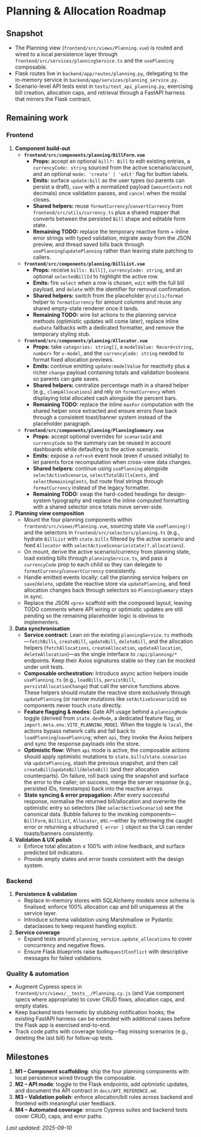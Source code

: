 # Planning & Allocation Roadmap

## Snapshot

- The Planning view (`frontend/src/views/Planning.vue`) is routed and wired to a local persistence layer through `frontend/src/services/planningService.ts` and the `usePlanning` composable.
- Flask routes live in `backend/app/routes/planning.py`, delegating to the in-memory service in `backend/app/services/planning_service.py`.
- Scenario-level API tests exist in `tests/test_api_planning.py`, exercising bill creation, allocation caps, and retrieval through a FastAPI harness that mirrors the Flask contract.

## Remaining work

### Frontend

1. **Component build-out**
   - **`frontend/src/components/planning/BillForm.vue`**
     - **Props:** accept an optional `bill?: Bill` to edit existing entries, a `currencyCode: string` sourced from the active scenario/account, and an optional `mode: 'create' | 'edit'` flag for button labels.
     - **Emits:** surface `update:bill` as the user types (so parents can persist a draft), `save` with a normalized payload (`amountCents` not decimals) once validation passes, and `cancel` when the modal closes.
     - **Shared helpers:** reuse `formatCurrency`/`convertCurrency` from `frontend/src/utils/currency.ts` plus a shared mapper that converts between the persisted `Bill` shape and editable form state.
     - **Remaining TODO:** replace the temporary reactive form + inline error strings with typed validation, migrate away from the JSON preview, and thread saved bills back through `usePlanning`/`updatePlanning` rather than leaving state patching to callers.
   - **`frontend/src/components/planning/BillList.vue`**
     - **Props:** receive `bills: Bill[]`, `currencyCode: string`, and an optional `selectedBillId` to highlight the active row.
     - **Emits:** fire `select` when a row is chosen, `edit` with the full bill payload, and `delete` with the identifier for removal confirmation.
     - **Shared helpers:** switch from the placeholder `@/utils/format` helper to `formatCurrency` for amount columns and reuse any shared empty-state renderer once it lands.
     - **Remaining TODO:** wire list actions to the planning service methods (optimistic updates will come later), replace inline `dueDate` fallbacks with a dedicated formatter, and remove the temporary styling stub.
   - **`frontend/src/components/planning/Allocator.vue`**
     - **Props:** take `categories: string[]`, a `modelValue: Record<string, number>` for `v-model`, and the `currencyCode: string` needed to format fixed allocation previews.
     - **Emits:** continue emitting `update:modelValue` for reactivity plus a richer `change` payload containing totals and validation booleans so parents can gate saves.
     - **Shared helpers:** centralize percentage math in a shared helper (e.g., `clampAllocations`) and rely on `formatCurrency` when displaying total allocated cash alongside the percent bars.
     - **Remaining TODO:** replace the inline `maxFor` computation with the shared helper once extracted and ensure errors flow back through a consistent toast/banner system instead of the placeholder paragraph.
   - **`frontend/src/components/planning/PlanningSummary.vue`**
     - **Props:** accept optional overrides for `scenarioId` and `currencyCode` so the summary can be reused in account dashboards while defaulting to the active scenario.
     - **Emits:** expose a `refresh` event hook (even if unused initially) to let parents force recomputation when cross-view data changes.
     - **Shared helpers:** continue using `usePlanning` alongside `selectActiveScenario`, `selectTotalBillsCents`, and `selectRemainingCents`, but route final strings through `formatCurrency` instead of the legacy formatter.
     - **Remaining TODO:** swap the hard-coded headings for design-system typography and replace the inline computed formatting with a shared selector once totals move server-side.
2. **Planning view composition**
   - Mount the four planning components within `frontend/src/views/Planning.vue`, sourcing state via `usePlanning()` and the selectors in `frontend/src/selectors/planning.ts` (e.g., hydrate `BillList` with `state.bills` filtered by the active scenario and feed `Allocator` with `selectActiveScenario(state)?.allocations`).
   - On mount, derive the active scenario/currency from planning state, load existing bills through `planningService.ts`, and pass a `currencyCode` prop to each child so they can delegate to `formatCurrency`/`convertCurrency` consistently.
   - Handle emitted events locally: call the planning service helpers on `save`/`delete`, update the reactive store via `updatePlanning`, and feed allocation changes back through selectors so `PlanningSummary` stays in sync.
   - Replace the JSON `<pre>` scaffold with the composed layout, leaving TODO comments where API wiring or optimistic updates are still pending so the remaining placeholder logic is obvious to implementers.
3. **Data synchronisation**
   - **Service contract:** Lean on the existing `planningService.ts` methods—`fetchBills`, `createBill`, `updateBill`, `deleteBill`, and the allocation helpers (`fetchAllocations`, `createAllocation`, `updateAllocation`, `deleteAllocation`)—as the single interface to `/api/planning/*` endpoints. Keep their Axios signatures stable so they can be mocked under unit tests.
   - **Composable orchestration:** Introduce async action helpers inside `usePlanning.ts` (e.g., `loadBills`, `persistBill`, `persistAllocationChange`) that call the service functions above. These helpers should mutate the reactive store exclusively through `updatePlanning` (or narrow mutations like `setActiveScenarioId`) so components never touch `state` directly.
   - **Feature flagging & modes:** Gate API usage behind a `planningMode` toggle (derived from `state.devMode`, a dedicated feature flag, or `import.meta.env.VITE_PLANNING_MODE`). When the toggle is `local`, the actions bypass network calls and fall back to `loadPlanning`/`savePlanning`; when `api`, they invoke the Axios helpers and sync the response payloads into the store.
   - **Optimistic flow:** When `api` mode is active, the composable actions should apply optimistic mutations to `state.bills`/`state.scenarios` via `updatePlanning`, stash the previous snapshot, and then call `createBill`/`updateBill`/`deleteBill` (and their allocation counterparts). On failure, roll back using the snapshot and surface the error to the caller; on success, merge the server response (e.g., persisted IDs, timestamps) back into the reactive arrays.
   - **State syncing & error propagation:** After every successful response, normalise the returned bill/allocation and overwrite the optimistic entry so selectors (like `selectActiveScenario`) see the canonical data. Bubble failures to the invoking components—`BillForm`, `BillList`, `Allocator`, etc.—either by rethrowing the caught error or returning a structured `{ error }` object so the UI can render toasts/banners consistently.
4. **Validation & UX polish**
   - Enforce total allocation ≤ 100% with inline feedback, and surface predicted bill indicators.
   - Provide empty states and error toasts consistent with the design system.

### Backend

1. **Persistence & validation**
   - Replace in-memory stores with SQLAlchemy models once schema is finalised; enforce 100% allocation cap and bill uniqueness at the service layer.
   - Introduce schema validation using Marshmallow or Pydantic dataclasses to keep request handling explicit.
2. **Service coverage**
   - Expand tests around `planning_service.update_allocations` to cover concurrency and negative flows.
   - Ensure Flask blueprints raise `BadRequest`/`Conflict` with descriptive messages for failed validations.

### Quality & automation

- Augment Cypress specs in `frontend/src/views/__tests__/Planning.cy.js` (and Vue component specs where appropriate) to cover CRUD flows, allocation caps, and empty states.
- Keep backend tests hermetic by stubbing notification hooks; the existing FastAPI harness can be extended with additional cases before the Flask app is exercised end-to-end.
- Track code paths with coverage tooling—flag missing scenarios (e.g., deleting the last bill) for follow-up tests.

## Milestones

1. **M1 – Component scaffolding**: ship the four planning components with local persistence wired through the composable.
2. **M2 – API mode**: toggle to the Flask endpoints, add optimistic updates, and document the API contract in `docs/API_REFERENCE.md`.
3. **M3 – Validation polish**: enforce allocation/bill rules across backend and frontend with meaningful user feedback.
4. **M4 – Automated coverage**: ensure Cypress suites and backend tests cover CRUD, caps, and error paths.

_Last updated: 2025-09-10_
